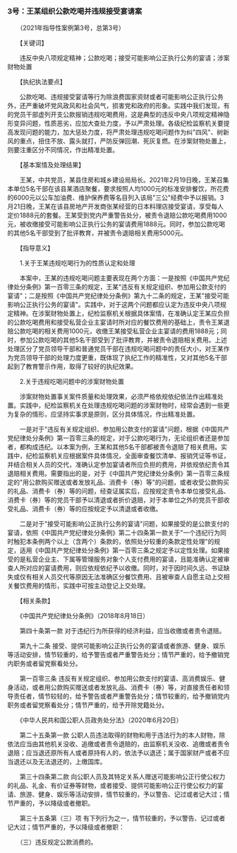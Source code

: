 ### 3号：王某组织公款吃喝并违规接受宴请案

　　（2021年指导性案例第3号，总第3号）

　　【关键词】

　　违反中央八项规定精神；公款吃喝；接受可能影响公正执行公务的宴请；涉案财物处置

　　【执纪执法要点】

　　公款吃喝、违规接受宴请等行为除浪费国家资财或者可能影响公正执行公务外，还严重破坏党风政风和社会风气，损害党和政府的形象。实践中我们发现，有的党员干部虚列开支公款报销违规吃喝费用，这是典型的违反中央八项规定精神隐形变异问题，性质恶劣，应加大查处力度，予以严肃处理。各级纪检监察机关要提高发现问题的能力，加大惩处力度，将严肃处理违规吃喝问题作为纠"四风"、树新风的重点，扭住不放、露头就打，严防反弹回潮、死灰复燃。在涉案财物处置上，则要注重区分不同情况，作出精准处置。

　　【基本案情及处理结果】

　　王某，中共党员，某县住房和城乡建设局局长。2021年2月19日晚，王某召集本单位5名干部在该县某酒店聚餐，要求按照人均1000元的标准安排餐饮，所花费的6000元以公车加油费、维护保养费等名目列入该局"三公"经费中予以报销。3月21日晚，王某在该县房地产开发商张某经营的日本料理店接受宴请，享受每人定价1888元的套餐。王某受到党内严重警告处分，被责令退赔公款吃喝费用1000元，被收缴接受可能影响公正执行公务的宴请费用1888元。同时，参加公款吃喝的其他5名干部受到了批评教育，并被责令退赔相关费用5000元。

　　【指导意义】

　　1.关于王某违规吃喝行为的性质认定和处理

　　本案中，王某的违规吃喝问题主要表现在两个方面：一是按照《中国共产党纪律处分条例》第一百零三条的规定，王某"违反有关规定组织、参加用公款支付的宴请"；二是按照《中国共产党纪律处分条例》第九十二条的规定，王某"接受可能影响公正执行公务的宴请"。实践中，对于这两个问题都应认定为违反中央八项规定精神。在涉案财物处置上，纪检监察机关根据具体案情，在准确认定王某应负担的公款吃喝费用和接受私营企业主宴请时所对应的餐饮费用的基础上，责令王某退赔公款吃喝的相关费用1000元，收缴王某接受私营企业主宴请的费用1888元；同时，参加公款吃喝的其他5名干部受到了批评教育，并被责令退赔相关费用。上述处理区分了党员领导干部和普通党员干部在违规吃喝问题中的责任大小，对王某作为党员领导干部的处理力度更重，既体现了执纪工作的精准性，又对其他5名干部起到了教育警示作用，取得了较好的执纪效果。

　　2.关于违规吃喝问题中的涉案财物处置

　　涉案财物处置事关案件质量和处理效果，必须严格依规依纪依法作出精准处置。实践中，纪检监察机关在处理违规吃喝问题的涉案财物时，经常会遇到一些更为复杂的情形，应坚持实事求是原则，区分具体情况，作出精准处置。

　　一是对于"违反有关规定组织、参加用公款支付的宴请"问题，根据《中国共产党纪律处分条例》第一百零三条的规定，对于公款吃喝行为，无论组织者还是参加者，都构成违纪。以本案为例，王某和其他5名干部都被责令退赔了相关费用。实践中，纪检监察机关应根据案件具体情况，全面审查餐饮清单、报销凭证等书证，并结合相关人员的交代，准确认定参加宴请者所应负担的费用，并依规依纪责令其退赔相关费用。需要指出的是，对于《中国共产党纪律处分条例》第一百零三条规定的"用公款购买赠送或者发放礼品、消费卡（券）等"的问题，或者收受公款购买的礼品、消费卡（券）等的问题，经查证属实后，应按规定责令本单位接受礼品、消费卡（券）等的党员干部予以清退或者折价退赔，对于本单位之外的党员干部收受礼品、消费卡（券）等的应按规定予以清退或者收缴。

　　二是对于"接受可能影响公正执行公务的宴请"问题，如果接受的是公款支付的宴请，依照《中国共产党纪律处分条例》第二十四条第一款关于"一个违纪行为同时触犯本条例两个以上（含两个）条款的，依照处分较重的条款定性处理"的规定，适用《中国共产党纪律处分条例》第一百零三条之规定予以定性处理。如果接受的是私营企业主、下属等管理服务对象个人支付费用的宴请，且能准确认定被审查人所对应的宴请费用，则应依规依纪予以收缴。同时，对于因时间久远、书证缺失或仅有相关人员交代等原因无法准确区分餐饮费用、且被审查人自愿主动上交相关餐饮费用的情形，实践中可按主动登记上交处理。

　　【相关条款】

　　《中国共产党纪律处分条例》（2018年8月18日）

　　第四十条第一款 对于违纪行为所获得的经济利益，应当收缴或者责令退赔。

　　第九十二条
接受、提供可能影响公正执行公务的宴请或者旅游、健身、娱乐等活动安排，情节较重的，给予警告或者严重警告处分；情节严重的，给予撤销党内职务或者留党察看处分。

　　第一百零三条
违反有关规定组织、参加用公款支付的宴请、高消费娱乐、健身活动，或者用公款购买赠送或者发放礼品、消费卡（券）等，对直接责任者和领导责任者，情节较轻的，给予警告或者严重警告处分；情节较重的，给予撤销党内职务或者留党察看处分；情节严重的，给予开除党籍处分。

　　《中华人民共和国公职人员政务处分法》（2020年6月20日）

　　第二十五条第一款
公职人员违法取得的财物和用于违法行为的本人财物，除依法应当由其他机关没收、追缴或者责令退赔的，由监察机关没收、追缴或者责令退赔；应当退还原所有人或者原持有人的，依法予以退还；属于国家财产或者不应当退还以及无法退还的，上缴国库。

　　第三十四条第二款
向公职人员及其特定关系人赠送可能影响公正行使公权力的礼品、礼金、有价证券等财物，或者接受、提供可能影响公正行使公权力的宴请、旅游、健身、娱乐等活动安排，情节较重的，予以警告、记过或者记大过；情节严重的，予以降级或者撤职。

　　第三十五条第（三）项
有下列行为之一，情节较重的，予以警告、记过或者记大过；情节严重的，予以降级或者撤职：

　　（三）违反规定公款消费的。
